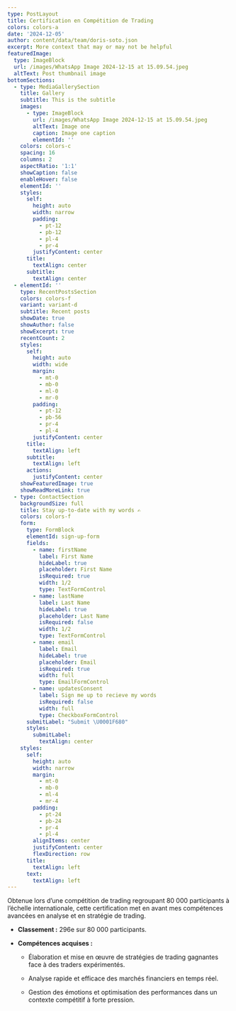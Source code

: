 ```yaml
---
type: PostLayout
title: Certification en Compétition de Trading
colors: colors-a
date: '2024-12-05'
author: content/data/team/doris-soto.json
excerpt: More context that may or may not be helpful
featuredImage:
  type: ImageBlock
  url: /images/WhatsApp Image 2024-12-15 at 15.09.54.jpeg
  altText: Post thumbnail image
bottomSections:
  - type: MediaGallerySection
    title: Gallery
    subtitle: This is the subtitle
    images:
      - type: ImageBlock
        url: /images/WhatsApp Image 2024-12-15 at 15.09.54.jpeg
        altText: Image one
        caption: Image one caption
        elementId: ''
    colors: colors-c
    spacing: 16
    columns: 2
    aspectRatio: '1:1'
    showCaption: false
    enableHover: false
    elementId: ''
    styles:
      self:
        height: auto
        width: narrow
        padding:
          - pt-12
          - pb-12
          - pl-4
          - pr-4
        justifyContent: center
      title:
        textAlign: center
      subtitle:
        textAlign: center
  - elementId: ''
    type: RecentPostsSection
    colors: colors-f
    variant: variant-d
    subtitle: Recent posts
    showDate: true
    showAuthor: false
    showExcerpt: true
    recentCount: 2
    styles:
      self:
        height: auto
        width: wide
        margin:
          - mt-0
          - mb-0
          - ml-0
          - mr-0
        padding:
          - pt-12
          - pb-56
          - pr-4
          - pl-4
        justifyContent: center
      title:
        textAlign: left
      subtitle:
        textAlign: left
      actions:
        justifyContent: center
    showFeaturedImage: true
    showReadMoreLink: true
  - type: ContactSection
    backgroundSize: full
    title: Stay up-to-date with my words ✍️
    colors: colors-f
    form:
      type: FormBlock
      elementId: sign-up-form
      fields:
        - name: firstName
          label: First Name
          hideLabel: true
          placeholder: First Name
          isRequired: true
          width: 1/2
          type: TextFormControl
        - name: lastName
          label: Last Name
          hideLabel: true
          placeholder: Last Name
          isRequired: false
          width: 1/2
          type: TextFormControl
        - name: email
          label: Email
          hideLabel: true
          placeholder: Email
          isRequired: true
          width: full
          type: EmailFormControl
        - name: updatesConsent
          label: Sign me up to recieve my words
          isRequired: false
          width: full
          type: CheckboxFormControl
      submitLabel: "Submit \U0001F680"
      styles:
        submitLabel:
          textAlign: center
    styles:
      self:
        height: auto
        width: narrow
        margin:
          - mt-0
          - mb-0
          - ml-4
          - mr-4
        padding:
          - pt-24
          - pb-24
          - pr-4
          - pl-4
        alignItems: center
        justifyContent: center
        flexDirection: row
      title:
        textAlign: left
      text:
        textAlign: left
---
```

Obtenue lors d’une compétition de trading regroupant 80 000 participants à l’échelle internationale, cette certification met en avant mes compétences avancées en analyse et en stratégie de trading.

*   **Classement :** 296e sur 80 000 participants.

*   **Compétences acquises :**

    *   Élaboration et mise en œuvre de stratégies de trading gagnantes face à des traders expérimentés.

    *   Analyse rapide et efficace des marchés financiers en temps réel.

    *   Gestion des émotions et optimisation des performances dans un contexte compétitif à forte pression.

